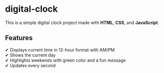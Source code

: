 # digital-clock
 This is a simple digital clock project made with **HTML**, **CSS**, and **JavaScript**.
 ## Features
✔ Displays current time in 12-hour format with AM/PM  
✔ Shows the current day  
✔ Highlights weekends with green color and a fun message  
✔ Updates every second 
